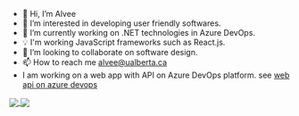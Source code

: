 - 👋 Hi, I’m Alvee
- 👀 I’m interested in developing user friendly softwares.
- 🌱 I’m currently working on .NET technologies in Azure DevOps.
- 💡 I'm working JavaScript frameworks such as React.js.
- 💞️ I’m looking to collaborate on software design.
- 📫 How to reach me alvee@ualberta.ca
- I am working on a web app with API on Azure DevOps platform. see [web api on azure devops](https://alveeapi.azurewebsites.net)


<a href="https://github.com/alvee2020/github-readme-stats">
  <img align="center" src="https://github-readme-stats.vercel.app/api?username=alvee2020&hide=contribs,prs,issues&count_private=true&show_icons=true" />
</a>
<a href="https://github.com/alvee2020/convoychat">
  <img align="center" src="https://github-readme-stats.vercel.app/api/top-langs/?username=alvee2020&layout=compact" />
</a>


<!---
alvee2020/alvee2020 is a ✨ special ✨ repository because its `README.md` (this file) appears on your GitHub profile.
You can click the Preview link to take a look at your changes.
--->
